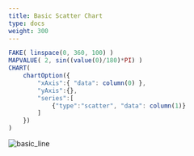 ```yaml
---
title: Basic Scatter Chart
type: docs
weight: 300
---
```


```js
FAKE( linspace(0, 360, 100) )
MAPVALUE( 2, sin((value(0)/180)*PI) )
CHART(
    chartOption({
        "xAxis":{ "data": column(0) },
        "yAxis":{},
        "series":[
            {"type":"scatter", "data": column(1)}
        ]
    })
)
```

![basic_line](../../img/basic_scatter.jpg)